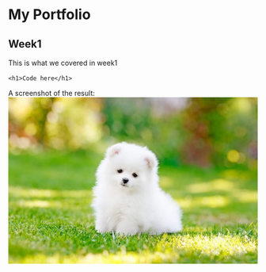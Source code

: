 # My Portfolio
## Week1
This is what we covered in week1

```
<h1>Code here</h1>
```


A screenshot of the result:
![cute puppy image](images/puppy.jpg)

